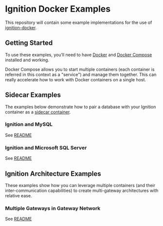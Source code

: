 # Ignition Docker Examples

This repository will contain some example implementations for the use of [ignition-docker](https://github.com/thirdgen88/ignition-docker).

## Getting Started

To use these examples, you’ll need to have [Docker](https://docs.docker.com/install/) and [Docker Compose](https://docs.docker.com/compose/install/)  installed and working.

Docker Compose allows you to start multiple containers (each container is referred in this context as a "service") and manage them together.  This can really accelerate how to work with Docker containers on a single host.

## Sidecar Examples

The examples below demonstrate how to pair a database with your Ignition container as a [sidecar container](https://docs.microsoft.com/en-us/azure/architecture/patterns/sidecar).    

### Ignition and MySQL

See [README](ignition-mysql)

### Ignition and Microsoft SQL Server

See [README](ignition-mssql)

## Ignition Architecture Examples

These examples show how you can leverage multiple containers (and their inter-communication capabilities) to create multi-gateway architectures with relative ease.

<!-- ### Vision Gateways + Load Balancer -->

<!-- ### Redundant Gateways -->

### Multiple Gateways in Gateway Network

See [README](ignition-gwnetwork)